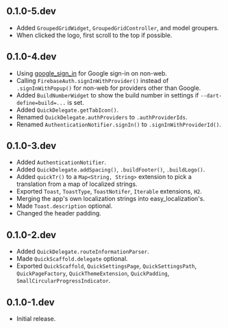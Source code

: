 ## 0.1.0-5.dev

* Added `GroupedGridWidget`, `GroupedGridController`, and model groupers.
* When clicked the logo, first scroll to the top if possible.

## 0.1.0-4.dev

* Using [google_sign_in](https://pub.dev/packages/google_sign_in) for Google sign-in on non-web.
* Calling `FirebaseAuth.signInWithProvider()` instead of `.signInWithPopup()` for non-web for providers other than Google.
* Added `BuildNumberWidget` to show the build number in settings if `--dart-define=build=...` is set.
* Added `QuickDelegate.getTabIcon()`.
* Renamed `QuickDelegate.authProviders` to `.authProviderIds`.
* Renamed `AuthenticationNotifier.signIn()` to `.signInWithProviderId()`.

## 0.1.0-3.dev

* Added `AuthenticationNotifier`.
* Added `QuickDelegate.addSpacing()`, `.buildFooter()`, `.buildLogo()`.
* Added `quickTr()` to a `Map<String, String>` extension to pick a translation from a map of localized strings.
* Exported `Toast`, `ToastType`, `ToastNotifer`, `Iterable` extensions, `H2`.
* Merging the app's own localization strings into easy_localization's.
* Made `Toast.description` optional.
* Changed the header padding.

## 0.1.0-2.dev

* Added `QuickDelegate.routeInformationParser`.
* Made `QuickScaffold.delegate` optional.
* Exported `QuickScaffold`, `QuickSettingsPage`, `QuickSettingsPath`,
  `QuickPageFactory`, `QuickThemeExtension`, `QuickPadding`, `SmallCircularProgressIndicator`. 

## 0.1.0-1.dev

* Initial release.
